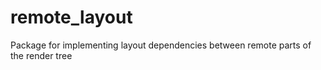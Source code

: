 # remote_layout

Package for implementing layout dependencies between remote parts of the render tree

